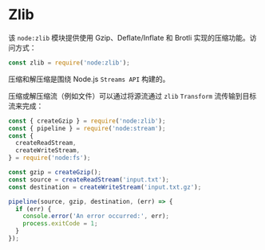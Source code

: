 # Zlib
该 `node:zlib` 模块提供使用 Gzip、Deflate/Inflate 和 Brotli 实现的压缩功能。访问方式：
```js
const zlib = require('node:zlib');
```
压缩和解压缩是围绕 Node.js `Streams API` 构建的。

压缩或解压缩流（例如文件）可以通过将源流通过 `zlib` `Transform` 流传输到目标流来完成：
```js
const { createGzip } = require('node:zlib');
const { pipeline } = require('node:stream');
const {
  createReadStream,
  createWriteStream,
} = require('node:fs');

const gzip = createGzip();
const source = createReadStream('input.txt');
const destination = createWriteStream('input.txt.gz');

pipeline(source, gzip, destination, (err) => {
  if (err) {
    console.error('An error occurred:', err);
    process.exitCode = 1;
  }
});
```




